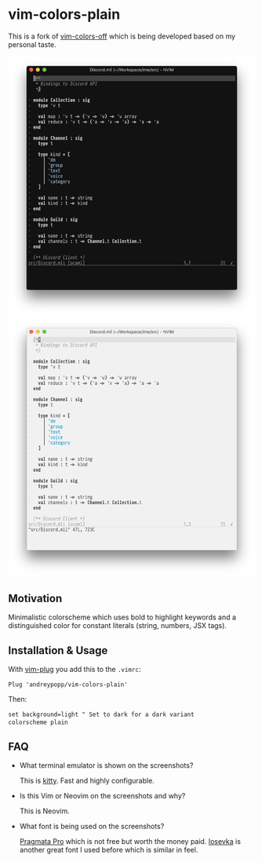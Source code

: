 # vim-colors-plain

This is a fork of [vim-colors-off][] which is being developed based on my
personal taste.

![Screenshot](screenshots/plain-dark.png)
![Screenshot](screenshots/plain-light.png)

## Motivation

Minimalistic colorscheme which uses bold to highlight keywords and a
distinguished color for constant literals (string, numbers, JSX tags).

## Installation & Usage

With [vim-plug][] you add this to the `.vimrc`:

```
Plug 'andreypopp/vim-colors-plain'
```

Then:

```
set background=light " Set to dark for a dark variant
colorscheme plain
```

## FAQ

- What terminal emulator is shown on the screenshots?

  This is [kitty][]. Fast and highly configurable.

- Is this Vim or Neovim on the screenshots and why?

  This is Neovim.

- What font is being used on the screenshots?

  [Pragmata Pro][] which is not free but worth the money paid. [Iosevka][] is
  another great font I used before which is similar in feel.

[vim-colors-off]: https://github.com/pbrisbin/vim-colors-off
[vim-plug]: https://github.com/junegunn/vim-plug
[kitty]: https://github.com/kovidgoyal/kitty
[Pragmata Pro]: https://www.fsd.it/shop/fonts/pragmatapro/
[Iosevka]: https://github.com/be5invis/Iosevka
